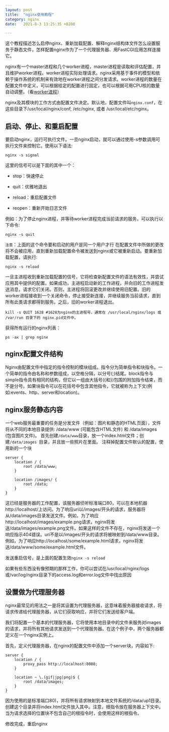 ```yaml
---
layout: post
title:  "nginx使用教程"
category: nginx
date:   2021-8-3 13:25:35 +0200

---
```

这个教程描述怎么启停nginx、重新加载配置、解释nginx结构体文件怎么设置服务于静态文件，怎样配置nginx作为了一个代理服务器、用FastCGI应用怎样连接它。

nginx有一个master进程和几个worker进程，master进程是读取和评估配置，并且维护worker进程。worker进程实际处理请求。nginx采用基于事件的模型和依赖于操作系统的机制来有效地在worker进程之间分发请求。worker进程的数量在配置文件中定义，可以根据给定的配置进行固定，也可以根据可用CPU核的数量自动调整。（看[worker进程](http://nginx.org/en/docs/ngx_core_module.html#worker_processes)）

nginx及其模块的工作方式由配置文件决定。默认地，配置文件叫` nginx.conf `，在这些目录下/usr/local/nginx/conf, /etc/nginx, 或者 /usr/local/etc/nginx。

## 启动、停止、和重启配置
要启动nginx，运行可执行文件。一旦nginx启动，就可以通过使用-s参数调用可执行文件来控制它。使用以下语法:
```
nginx -s signal
```
这里的信号可以是下面的其中一个：
- stop：快速停止
+ quit：优雅地退出
- reload：重启配置文件
+ reopen：重新开始日志文件

例如：为了停止nginx进程，并等待worker进程完成当前请求的服务，可以执行以下命令:
``` 
nginx -s quit
```
`注意`：上面的这个命令要和启动的用户是同一个用户才行
在配置文件中所做的更改将不会被应用，直到重新加载配置命令被发送到nginx或它被重新启动。要重新加载配置，请执行:
```
nginx -s reload
```
 一旦主进程收到重新加载配置的信号，它将检查新配置文件的语法有效性，并尝试应用其中提供的配置。如果成功，主进程启动新的工作进程，并向旧的工作进程发送消息，请求它们关闭。否则，主进程将回滚更改并继续使用旧配置。旧的worker进程接收到一个关闭命令，停止接受新连接，并继续服务当前请求，直到所有此类请求都得到服务。之后，旧的worker进程退出。

```
kill -s QUIT 1628 #1628为nginx的主进程号，通常在 /usr/local/nginx/logs 或 /var/run 目录下的 nginx.pid文件中。
```
获得所有运行的nginx列表：
```
ps -ax | grep nginx
```
## nginx配置文件结构
Nginx由配置文件中指定的指令控制的模块组成。指令分为简单指令和块指令。一个简单的指令由名称和参数组成，以空格分隔，以分号(;)结尾。block指令与simple指令具有相同的结构，但它以一组由大括号({和})包围的附加指令结束，而不是分号。如果块指令可以在花括号中包含其他指令，它就被称为上下文(例如:events、http、server和location)。

## nginx服务静态内容
一个web服务最重要的任务是分发文件（例如：图片和静态的HTML页面），文件将从不同的本地目录提供: /data/www (可能包含HTML文件) 和 /data/images (包含图片文件)。
首先创建`/data/www`目录，放一个index.html文件；创建`/data/images `目录，并且放一些照片在里面。
注释掉配置文件默认的配置，使用新的一个块
```
server {
    location / {
        root /data/www;
    }

    location /images/ { 
        root /data;
    }
}

```
 这已经是服务器的工作配置，该服务器侦听标准端口80，可以在本地机器http://localhost/上访问。为了响应uri以/images/开头的请求，服务器将从/data/images目录发送文件。例如，为了响应http://localhost/images/example.png请求，nginx将发送/data/images/example.png文件。如果这样的文件不存在，nginx将发送一个响应指示404错误。uri不是以/images/开头的请求将被映射到/data/www目录。例如，为了响应http://localhost/some/example.html请求，nginx将发送/data/www/some/example.html文件。

发送重启信号，是上面的配置生效`nginx -s reload`

如果有些东西没有像预期的那样工作，你可以尝试在/usr/local/nginx/logs或/var/log/nginx目录下的access.log和error.log文件中找出原因

## 设置做为代理服务器
nginx最常见的用法之一是将其设置为代理服务器，这意味着服务器接收请求，将请求传递给代理服务器，从它们获取响应，并将它们发送给客户端。

我们将配置一个基本的代理服务器，它将使用本地目录中的文件来服务对images的请求，并将所有其他请求发送到一个代理服务器。在这个例子中，两个服务器都定义在一个nginx实例上。

首先，定义代理服务器，在nginx的配置文件中添加一个server块，内容如下:
```
server {
    location / {
        proxy_pass http://localhost:8080;
    }

    location ~ \.(gif|jpg|png)$ {
        root /data/images;
    }
}
```
 因为使用的是标准端口80)，并将所有请求映射到本地文件系统的/data/up1目录。创建这个目录并将index.html文件放入其中。注意，根指令放在服务器上下文中。当为请求选择的位置块不包含自己的根指令时，会使用这样的根指令。

修改完成，重启nginx
